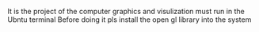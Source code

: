 It is the project of the computer graphics and visulization 
must run in the Ubntu terminal
Before doing it pls install the open gl library into the system 
